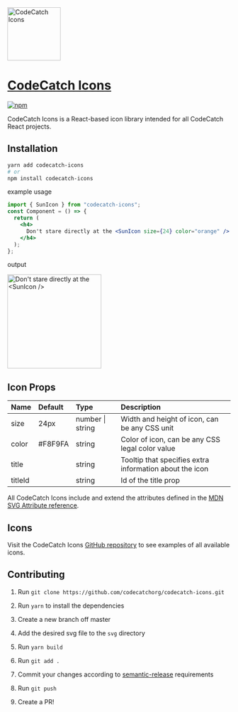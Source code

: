 <img src="https://github.com/codecatchorg/codecatch-icons/blob/master/img/logo.png" width="120" alt="CodeCatch Icons">

# [CodeCatch Icons](https://github.com/codecatchorg/codecatch-icons)

[![npm][npm-image]][npm-url]

[npm-image]: https://img.shields.io/npm/v/codecatch-icons.svg?style=flat-square
[npm-url]: https://www.npmjs.com/package/codecatch-icons

CodeCatch Icons is a React-based icon library intended for all CodeCatch React projects.

## Installation

```bash
yarn add codecatch-icons
# or
npm install codecatch-icons
```

example usage

```jsx
import { SunIcon } from "codecatch-icons";
const Component = () => {
  return (
    <h4>
      Don't stare directly at the <SunIcon size={24} color="orange" />
    </h4>
  );
};
```

output

<img src="https://github.com/codecatchorg/codecatch-icons/blob/master/img/output.png" width="212px" alt="Don't stare directly at the <SunIcon />">

## Icon Props

| Name    | Default | Type                 | Description                                             |
| :------ | :------ | :------------------- | :------------------------------------------------------ |
| size    | 24px    | number &#124; string | Width and height of icon, can be any CSS unit           |
| color   | #F8F9FA | string               | Color of icon, can be any CSS legal color value         |
| title   |         | string               | Tooltip that specifies extra information about the icon |
| titleId |         | string               | Id of the title prop                                    |

All CodeCatch Icons include and extend the attributes defined in the [MDN SVG Attribute reference](https://developer.mozilla.org/en-US/docs/Web/SVG/Attribute#svg_attributes_a_to_z).

## Icons

Visit the CodeCatch Icons [GitHub repository](https://github.com/codecatchorg/codecatch-icons#icons) to see examples of all available icons.

## Contributing

1. Run `git clone https://github.com/codecatchorg/codecatch-icons.git`

2. Run `yarn` to install the dependencies

3. Create a new branch off master

4. Add the desired svg file to the `svg` directory

5. Run `yarn build`

6. Run `git add .`

7. Commit your changes according to [semantic-release](https://github.com/semantic-release/semantic-release#how-does-it-work) requirements

8. Run `git push`

9. Create a PR!
